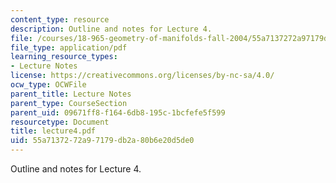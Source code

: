 ```yaml
---
content_type: resource
description: Outline and notes for Lecture 4.
file: /courses/18-965-geometry-of-manifolds-fall-2004/55a7137272a97179db2a80b6e20d5de0_lecture4.pdf
file_type: application/pdf
learning_resource_types:
- Lecture Notes
license: https://creativecommons.org/licenses/by-nc-sa/4.0/
ocw_type: OCWFile
parent_title: Lecture Notes
parent_type: CourseSection
parent_uid: 09671ff8-f164-6db8-195c-1bcfefe5f599
resourcetype: Document
title: lecture4.pdf
uid: 55a71372-72a9-7179-db2a-80b6e20d5de0
---
```

Outline and notes for Lecture 4.
